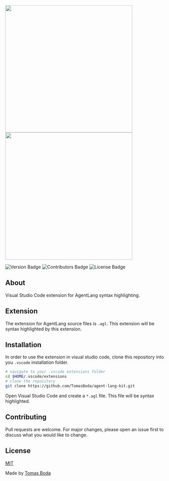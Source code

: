 <img src="https://github.com/TomasBoda/agent-lang/blob/main/assets/logos/agent-lang-kit-logo-black.png#gh-light-mode-only" width="400">
<img src="https://github.com/TomasBoda/agent-lang/blob/main/assets/logos/agent-lang-kit-logo-white.png#gh-dark-mode-only" width="400">

![Version Badge](https://img.shields.io/badge/version-1.0.0-blue?style=flat)
![Contributors Badge](https://img.shields.io/badge/contributors-1-green?style=flat)
![License Badge](https://img.shields.io/badge/license-MIT-red?style=flat)

## About
Visual Studio Code extension for AgentLang syntax highlighting.

## Extension
The extension for AgentLang source files is `.agl`. This extension will be syntax highlighted by this extension.

## Installation
In order to use the extension in visual studio code, clone this repository into you `.vscode` installation folder.
```bash
# navigate to your .vscode extensions folder
cd $HOME/.vscode/extensions
# clone the repository
git clone https://github.com/TomasBoda/agent-lang-kit.git
```
Open Visual Studio Code and create a `*.agl` file. This file will be syntax highlighted.

## Contributing
Pull requests are welcome. For major changes, please open an issue first to discuss what you would like to change.

## License
[MIT](/LICENSE.md)

Made by [Tomas Boda](https://github.com/TomasBoda)